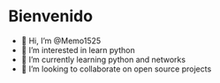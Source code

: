 
<h1> Bienvenido </h1>

- 👋 Hi, I’m @Memo1525
- 👀 I’m interested in learn python 
- 🌱 I’m currently learning python and networks
- 💞️ I’m looking to collaborate on open source projects


